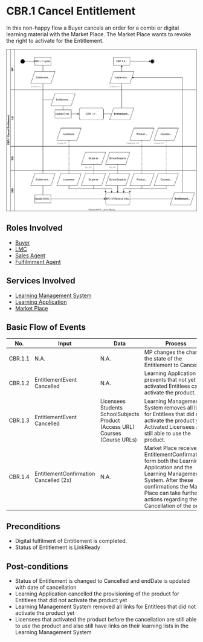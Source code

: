 # CBR.1 Cancel Entitlement

In this non-happy flow a Buyer cancels an order for a combi or digital learning material with the Market Place. The Market Place wants to revoke the right to activate for the Entitlement.

![Process Diagram](../diagrams/process-diagrams-cbr-1-cancel-entitlement.svg)

## Roles Involved

  - [Buyer](../roles/buyer.md)
  - [LMC](../roles/lmc.md)
  - [Sales Agent](../roles/sales-agent.md)
  - [Fulfilmment Agent](../roles/fulfilment-agent.md)
  
## Services Involved

  - [Learning Management System](../services/learning-management-system.md)
  - [Learning Application](../services/learning-application.md)
  - [Market Place](../services/marketplace.md)

## Basic Flow of Events

| No. | Input | Data | Process | Output |
|---|---|---|---|---|
| CBR.1.1 | N.A. | N.A. | MP changes the changes the state of the Entitlement to Cancelled. | EntitlementEvent Cancelled. |
| CBR.1.2 | EntitlementEvent Cancelled | N.A. | Learning Application prevents that not yet activated Entitlees can activate the product. | EntitlementConfirmation Cancelled |
| CBR.1.3 | EntitlementEvent Cancelled | Licensees<br>Students<br>SchoolSubjects<br>Product (Access URL)<br>Courses (Course URLs) | Learning Management System removes all links for Entitlees that did not activate the product yet. Activated Licensees are still able to use the product. | EntitlementConfirmation Cancelled |
| CBR.1.4 | EntitlementConfirmation Cancelled (2x) | N.A. | Market Place receives EntitlementConfirmations form both the Learning Application and the Learning Management System. After these confirmations the Market Place can take further actions regarding the Cancellation of the order. | Process Cancellation in backoffice.<br>Enddate of Entitlement is updated |


## Preconditions

  - Digital fulfilment of Entitlement is completed.
  - Status of Entitlement is LinkReady

## Post-conditions

  - Status of Entitlement is changed to Cancelled and endDate is updated with date of cancellation
  - Learning Application cancelled the provisioning of the product for Entitlees that did not activate the product yet
  - Learning Management System removed all links for Entitlees that did not activate the product yet
  - Licensees that activated the product before the cancellation are still able to use the product and also still have links on their learning lists in the Learning Management System